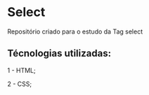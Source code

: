 # Select

Repositório criado para o estudo da Tag select

## Técnologias utilizadas:

1 - HTML;

2 - CSS;